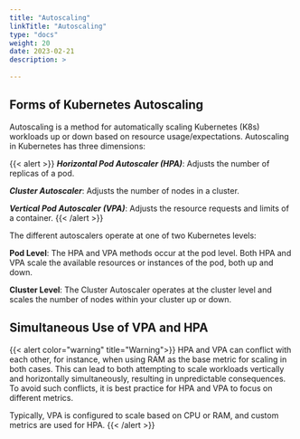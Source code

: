 ```yaml
---
title: "Autoscaling"
linkTitle: "Autoscaling"
type: "docs"
weight: 20
date: 2023-02-21
description: >
  
---
```


## Forms of Kubernetes Autoscaling

Autoscaling is a method for automatically scaling Kubernetes (K8s) workloads up or down based on resource usage/expectations. Autoscaling in Kubernetes has three dimensions:

{{< alert >}}
***Horizontal Pod Autoscaler (HPA)***: Adjusts the number of replicas of a pod.

***Cluster Autoscaler***: Adjusts the number of nodes in a cluster.

***Vertical Pod Autoscaler (VPA)***: Adjusts the resource requests and limits of a container.
{{< /alert >}}

The different autoscalers operate at one of two Kubernetes levels:

**Pod Level**: The HPA and VPA methods occur at the pod level. Both HPA and VPA scale the available resources or instances of the pod, both up and down.

**Cluster Level**: The Cluster Autoscaler operates at the cluster level and scales the number of nodes within your cluster up or down.

## Simultaneous Use of VPA and HPA

{{< alert color="warning" title="Warning">}}
HPA and VPA can conflict with each other, for instance, when using RAM as the base metric for scaling in both cases. This can lead to both attempting to scale workloads vertically and horizontally simultaneously, resulting in unpredictable consequences. To avoid such conflicts, it is best practice for HPA and VPA to focus on different metrics.


Typically, VPA is configured to scale based on CPU or RAM, and custom metrics are used for HPA.
{{< /alert >}}
